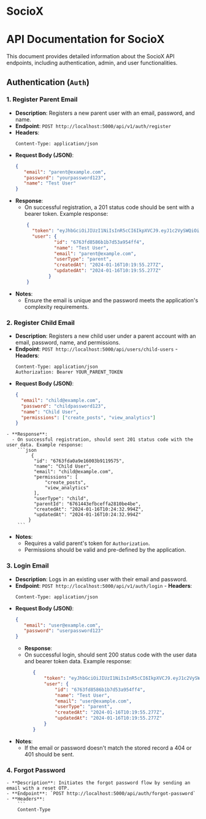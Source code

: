 # SocioX

# API Documentation for SocioX

This document provides detailed information about the SocioX API endpoints, including authentication, admin, and user functionalities.

## Authentication (`Auth`)

### 1. Register Parent Email
   - **Description**: Registers a new parent user with an email, password, and name.
   - **Endpoint**: `POST http://localhost:5000/api/v1/auth/register`
   - **Headers**:
        ```
        Content-Type: application/json
        ```
   - **Request Body (JSON)**:
        ```json
        {
           "email": "parent@example.com",
           "password": "yourpassword123",
           "name": "Test User"
        }
        ```
   - **Response**:
        - On successful registration, a 201 status code should be sent with a bearer token. Example response:
        ```json
            {
              "token": "eyJhbGciOiJIUzI1NiIsInR5cCI6IkpXVCJ9.eyJ1c2VySWQiOiI2NzYzZmQ4NTg2YjFiN2Q1M2E5NTRmZjQiLCJlbWFpbCI6InhuaWt1bmphZHVAZ21haWwuY29tIiwidXNlclR5cGUiOiJwYXJlbnQiLCJwZXJtaXNzaW9ucyI6W10sImlhdCI6MTczNDYwNjIxMywiZXhwIjoxNzM0NjkyNjEzfQ.EezVLPzObZHW9Dx1P0fLVX84VOXImGkwbKHiLVdvsEM",
              "user": {
                      "id": "6763fd8586b1b7d53a954ff4",
                      "name": "Test User",
                      "email": "parent@example.com",
                      "userType": "parent",
                      "createdAt": "2024-01-16T10:19:55.277Z",
                      "updatedAt": "2024-01-16T10:19:55.277Z"
                    }
            }
        ```
   - **Notes**:
       - Ensure the email is unique and the password meets the application's complexity requirements.

### 2. Register Child Email
   - **Description**: Registers a new child user under a parent account with an email, password, name,  and permissions.
   - **Endpoint**: `POST http://localhost:5000/api/users/child-users`
    - **Headers**:
       ```
       Content-Type: application/json
       Authorization: Bearer YOUR_PARENT_TOKEN
        ```
   - **Request Body (JSON)**:
        ```json
        {
          "email": "child@example.com",
          "password": "childpassword123",
          "name": "Child User",
          "permissions": ["create_posts", "view_analytics"] 
       }
        ```
    - **Response**:
      - On successful registration, should sent 201 status code with the user data. Example response:
        ```json
             {
              "id": "6763fda0a9e16003b9119575",
              "name": "Child User",
              "email": "child@example.com",
              "permissions": [
                  "create_posts",
                  "view_analytics"
              ],
              "userType": "child",
              "parentId": "6761443efbceffa2810be4be",
              "createdAt": "2024-01-16T10:24:32.994Z",
              "updatedAt": "2024-01-16T10:24:32.994Z"
            }
        ```
   - **Notes**:
        - Requires a valid parent's token for `Authorization`.
        - Permissions should be valid and pre-defined by the application.

### 3. Login Email
   - **Description**: Logs in an existing user with their email and password.
   - **Endpoint**: `POST http://localhost:5000/api/v1/auth/login`
    - **Headers**:
        ```
        Content-Type: application/json
        ```
   - **Request Body (JSON)**:
        ```json
        {
           "email": "user@example.com",
           "password": "userpassword123"
        }
        ```
        - **Response**:
      - On successful login, should sent 200 status code with the user data and bearer token data. Example response:
        ```json
           {
               "token": "eyJhbGciOiJIUzI1NiIsInR5cCI6IkpXVCJ9.eyJ1c2VySWQiOiI2NzYzZmQ4NTg2YjFiN2Q1M2E5NTRmZjQiLCJlbWFpbCI6InhuaWt1bmphZHVAZ21haWwuY29tIiwidXNlclR5cGUiOiJwYXJlbnQiLCJwZXJtaXNzaW9ucyI6W10sImlhdCI6MTczNDYwNjIxMywiZXhwIjoxNzM0NjkyNjEzfQ.EezVLPzObZHW9Dx1P0fLVX84VOXImGkwbKHiLVdvsEM",
               "user": {
                   "id": "6763fd8586b1b7d53a954ff4",
                   "name": "Test User",
                   "email": "user@example.com",
                   "userType": "parent",
                   "createdAt": "2024-01-16T10:19:55.277Z",
                   "updatedAt": "2024-01-16T10:19:55.277Z"
               }
           }
        ```
   - **Notes**:
       - If the email or password doesn't match the stored record a 404 or 401 should be sent.

### 4. Forgot Password
    - **Description**: Initiates the forgot password flow by sending an email with a reset OTP.
    - **Endpoint**: `POST http://localhost:5000/api/auth/forgot-password`
    - **Headers**:
        ```
        Content-Type
